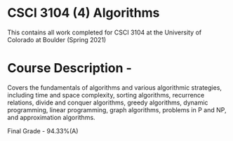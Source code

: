 # CSCI 3104 (4) Algorithms
This contains all work completed for CSCI 3104 at the University of Colorado at Boulder (Spring 2021)

# Course Description -
Covers the fundamentals of algorithms and various algorithmic strategies, including time and space complexity, sorting algorithms, recurrence relations, divide and conquer algorithms, greedy algorithms, dynamic programming, linear programming, graph algorithms, problems in P and NP, and approximation algorithms.

Final Grade - 94.33%(A)
